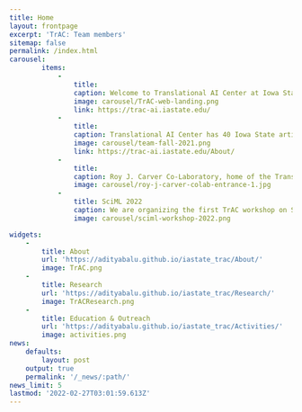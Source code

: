 ```yaml
---
title: Home
layout: frontpage
excerpt: 'TrAC: Team members'
sitemap: false
permalink: /index.html
carousel:
        items:
            -
                title: 
                caption: Welcome to Translational AI Center at Iowa State University!
                image: carousel/TrAC-web-landing.png
                link: https://trac-ai.iastate.edu/
            -
                title:
                caption: Translational AI Center has 40 Iowa State artificial intelligence faculty members and subject matter experts. 
                image: carousel/team-fall-2021.png
                link: https://trac-ai.iastate.edu/About/
            -   
                title: 
                caption: Roy J. Carver Co-Laboratory, home of the Translational AI Center.
                image: carousel/roy-j-carver-colab-entrance-1.jpg 
            -   
                title: SciML 2022
                caption: We are organizing the first TrAC workshop on Scientific Machine Learning - Foundations and Applications.
                image: carousel/sciml-workshop-2022.png

widgets:
    -
        title: About
        url: 'https://adityabalu.github.io/iastate_trac/About/'
        image: TrAC.png
    -
        title: Research
        url: 'https://adityabalu.github.io/iastate_trac/Research/'
        image: TrACResearch.png
    -
        title: Education & Outreach
        url: 'https://adityabalu.github.io/iastate_trac/Activities/'
        image: activities.png
news:
    defaults:
        layout: post
    output: true
    permalink: '/_news/:path/'
news_limit: 5
lastmod: '2022-02-27T03:01:59.613Z'
---
```



